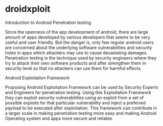 droidxploit
===========

Introduction to Android Penetration testing

Since the openness of the app development of android, there are large amount of apps developed by various developers that seems to be very useful and user friendly. But the danger is, only few regular android users are concerned about the underlying software vulnerabilities and security holes in apps which attackers may use to cause devastating damages. Penetration testing is the technique used by security engineers where they try to attack their own software products and after strengthen them in security level so that no attackers can use them for harmful effects.



Android Exploitation Framework

Proposing Android Exploitation Framework can be used by Security Experts and Engineers for penetration testing. Using this Exploitation Framework they can exploit security vulnerabilities using an exploit from a set of possible exploits for that particular vulnerability and inject a preferred payload to be executed after exploitation.
This framework can contribute in a larger scale in making penetration testing more easy and making Android Operating system and apps more secure and reliable.
